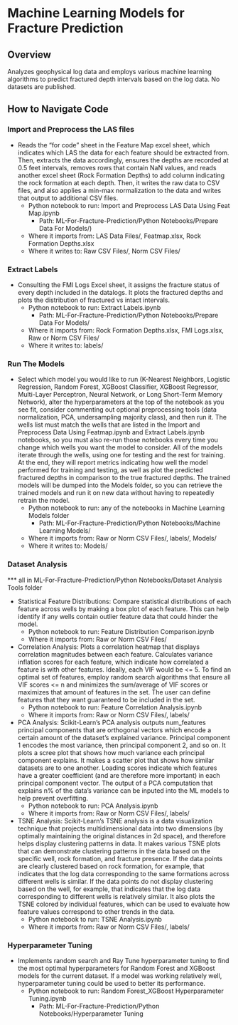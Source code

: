# Machine Learning Models for Fracture Prediction
## Overview
Analyzes geophysical log data and employs various machine learning algorithms to predict fractured depth intervals based on the log data. No datasets are published.

## How to Navigate Code

### Import and Preprocess the LAS files
*	Reads the “for code” sheet in the Feature Map excel sheet, which indicates which LAS the data for each feature should be extracted from. Then, extracts the data accordingly, ensures the depths are recorded at 0.5 feet intervals, removes rows that contain NaN values, and reads another excel sheet (Rock Formation Depths) to add column indicating the rock formation at each depth. Then, it writes the raw data to CSV files, and also applies a min-max normalization to the data and writes that output to additional CSV files.
    *	Python notebook to run: Import and Preprocess LAS Data Using Feat Map.ipynb
    	* Path: ML-For-Fracture-Prediction/Python Notebooks/Prepare Data For Models/)
    *	Where it imports from: LAS Data Files/, Featmap.xlsx, Rock Formation Depths.xlsx
    *	Where it writes to: Raw CSV Files/, Norm CSV Files/

 ### Extract Labels
 * Consulting the FMI Logs Excel sheet, it assigns the fracture status of every depth included in the datalogs. It plots the fractured depths and plots the distribution of fractured vs intact intervals.
    * Python notebook to run: Extract Labels.ipynb 
      * Path: ML-For-Fracture-Prediction/Python Notebooks/Prepare Data For Models/
    * Where it imports from: Rock Formation Depths.xlsx, FMI Logs.xlsx, Raw or Norm CSV Files/
    * Where it writes to: labels/

### Run The Models
* Select which model you would like to run (K-Nearest Neighbors, Logistic Regression, Random Forest, XGBoost Classifier, XGBoost Regressor, Multi-Layer Perceptron, Neural Network, or Long Short-Term Memory Network), alter the hyperparameters at the top of the notebook as you see fit, consider commenting out optional preprocessing tools (data normalization, PCA, undersampling majority class), and then run it. The wells list must match the wells that are listed in the Import and Preprocess Data Using Featmap.ipynb and Extract Labels.ipynb notebooks, so you must also re-run those notebooks every time you change which wells you want the model to consider. All of the models iterate through the wells, using one for testing and the rest for training. At the end, they will report metrics indicating how well the model performed for training and testing, as well as plot the predicted fractured depths in comparison to the true fractured depths. The trained models will be dumped into the Models folder, so you can retrieve the trained models and run it on new data without having to repeatedly retrain the model.
    * Python notebook to run: any of the notebooks in Machine Learning Models folder
      * Path: ML-For-Fracture-Prediction/Python Notebooks/Machine Learning Models/
    * Where it imports from: Raw or Norm CSV Files/, labels/, Models/ 
    * Where it writes to: Models/

### Dataset Analysis
*** all in ML-For-Fracture-Prediction/Python Notebooks/Dataset Analysis Tools folder
  * Statistical Feature Distributions: Compare statistical distributions of each feature across wells by making a box plot of each feature. This can help identify if any wells contain outlier feature data that could hinder the model.
    * Python notebook to run: Feature Distribution Comparison.ipynb
    * Where it imports from: Raw or Norm CSV Files/
* Correlation Analysis: Plots a correlation heatmap that displays correlation magnitudes between each feature. Calculates variance inflation scores for each feature, which indicate how correlated a feature is with other features. Ideally, each VIF would be <= 5. To find an optimal set of features, employ random search algorithms that ensure all VIF scores <= n and minimizes the sum/average of VIF scores or maximizes that amount of features in the set. The user can define features that they want guaranteed to be included in the set.
    * Python notebook to run: Feature Correlation Analysis.ipynb
    * Where it imports from: Raw or Norm CSV Files/, labels/
* PCA Analysis: Scikit-Learn’s PCA analysis outputs num_features principal components that are orthogonal vectors which encode a certain amount of the dataset’s explained variance. Principal component 1 encodes the most variance, then principal component 2, and so on. It plots a scree plot that shows how much variance each principal component explains. It makes a scatter plot that shows how similar datasets are to one another. Loading scores indicate which features have a greater coefficient (and are therefore more important) in each principal component vector. The output of a PCA computation that explains n% of the data’s variance can be inputed into the ML models to help prevent overfitting.
    * Python notebook to run: PCA Analysis.ipynb
    * Where it imports from: Raw or Norm CSV Files/, labels/
* TSNE Analysis: Scikit-Learn’s TSNE analysis is a data visualization technique that projects multidimensional data into two dimensions (by optimally maintaining the original distances in 2d space), and therefore helps display clustering patterns in data. It makes various TSNE plots that can demonstrate clustering patterns in the data based on the specific well, rock formation, and fracture presence. If the data points are clearly clustered based on rock formation, for example, that indicates that the log data corresponding to the same formations across different wells is similar. If the data points do not display clustering based on the well, for example, that indicates that the log data corresponding to different wells is relatively similar. It also plots the TSNE colored by individual features, which can be used to evaluate how feature values correspond to other trends in the data.
    * Python notebook to run: TSNE Analysis.ipynb
    * Where it imports from: Raw or Norm CSV Files/, labels/

### Hyperparameter Tuning
* Implements random search and Ray Tune hyperparameter tuning to find the most optimal hyperparameters for Random Forest and XGBoost models for the current dataset. If a model was working relatively well, hyperparameter tuning could be used to better its performance.
	* Python notebook to run: Random Forest_XGBoost Hyperparameter Tuning.ipynb
   		* Path: ML-For-Fracture-Prediction/Python Notebooks/Hyperparameter Tuning

